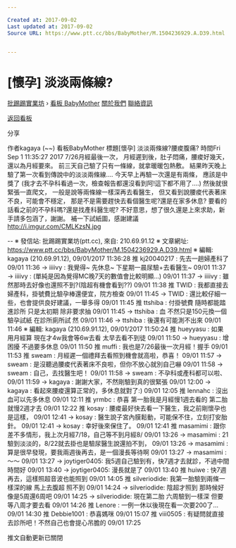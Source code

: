 ```yaml
---

Created at: 2017-09-02
Last updated at: 2017-09-02
Source URL: https://www.ptt.cc/bbs/BabyMother/M.1504236929.A.D39.html


---
```


# [懷孕] 淡淡兩條線?


[批踢踢實業坊](https://www.ptt.cc/) › [看板 BabyMother](https://www.ptt.cc/bbs/BabyMother/index.html) [關於我們](https://www.ptt.cc/about.html) [聯絡資訊](https://www.ptt.cc/contact.html)

[返回看板](https://www.ptt.cc/bbs/BabyMother/index.html)

分享

作者kagaya (~~)
看板BabyMother
標題\[懷孕\] 淡淡兩條線?腰痠腹痛?
時間Fri Sep 1 11:35:27 2017
7/26月經最後一次， 月經遲到後，肚子悶痛，腰痠好幾天，還以為月經要來。 前三天自己驗了只有一條線，就拿暖暖包熱敷。 結果昨天晚上驗了第一次看到傳說中的淡淡兩條線.... 今天早上再驗一次還是有兩條， 應該是中獎了 (我才去不孕科看過一次，檢查報告都還沒看到阿!這下都不用了....) 然後就很緊張一直爬文， 一般是說等兩條線一樣深再去看醫生， 但又看到說腰痠代表著床不良，可能會不穩定， 那是不是需要趕快去看個醫生呢?還是在家多休息? 要看的話看之前的不孕科嗎?還是找產科醫生呢? 不好意思，想了很久還是上來求助，新手請多包涵了，謝謝。 補一下試紙圖，感謝建議 <http://i.imgur.com/CMLKzsN.jpg>

\-- ※ 發信站: 批踢踢實業坊(ptt.cc), 來自: 210.69.91.12 ※ 文章網址: <https://www.ptt.cc/bbs/BabyMother/M.1504236929.A.D39.html> ※ 編輯: kagaya (210.69.91.12), 09/01/2017 11:36:28
推 kj20040217 : 先去一趟婦產科了 09/01 11:36
→ iiiivy : 我覺得~ 先休息~ 下星期一晨尿驗+去看醫生~ 09/01 11:37
→ iiiivy : (單純是因為覺得MC晚7天的數值會比較明顯...) 09/01 11:37
→ iiiivy : 雖然那時去好像也還照不到?(陰超有機會看到??) 09/01 11:38
推 TWID : 我都直接去婦產科，掛號費比驗孕棒還便宜，院方檢查 09/01 11:45
→ TWID : 還比較仔細一些，也會提供良好建議，一舉多得 09/01 11:45
推 ttshiba : 付掛號費 隨時都能踏進診所 只是太初期 除非要求抽 09/01 11:45
→ ttshiba : 血 不然只是150元換一個驗孕試紙 在診所廁所試 然 09/01 11:46
→ ttshiba : 後還有可能測不出來 09/01 11:46
※ 編輯: kagaya (210.69.91.12), 09/01/2017 11:50:24
推 hueyyasu : 如果用月經算 現在才4w我會等6w去看 太早去看不到徒 09/01 11:50
→ hueyyasu : 增困擾 不過要多休息 09/01 11:50
推 muffi : 我也是7/26最後一次月經！握手 09/01 11:53
推 sweam : 月經遲一個禮拜去看照到機會就高啦，恭喜！ 09/01 11:57
→ sweam : 是沒聽過腰痠代表著床不良啦，但你不放心就別自己嚇 09/01 11:58
→ sweam : 自己，去找醫生吧！ 09/01 11:58
→ sweam : 不孕科或產科都可以啦、 09/01 11:59
→ kagaya : 謝謝大家，不然剛驗到真的很緊張 09/01 12:00
→ kagaya : 看起來腰痠還算正常的，多休息就對了:) 09/01 12:05
推 lennahc : 沒出血可以先多休息 09/01 12:11
推 yrmbc : 恭喜 第一胎我是月經慢1週去看的 第二胎就慢2週才去 09/01 12:22
推 kosay : 腰痠最好快去看一下醫生，我之前剛懷孕也是這樣， 09/01 12:41
→ kosay : 醫生說子宮內膜鬆動，可能保不住，立刻打安胎針。 09/01 12:41
→ kosay : 幸好後來保住了。 09/01 12:41
推 masamimi : 跟你差不多情形，我上次月經7/18，自己等不到月經8/ 09/01 13:26
→ masamimi : 21驗到淡淡的，8/22就去掛也是驗尿醫生說還拍不到， 09/01 13:26
→ masamimi : 算是很早發現，要我兩週後再去，是一個漫長等待啊 09/01 13:27
→ masamimi : ～～ 09/01 13:27
→ joytiger0405: 我5週自己驗到有，快7週才去就診，不過中間時間好 09/01 13:40
→ joytiger0405: 漫長就是了 09/01 13:40
推 huiwe : 快7週再去，這樣照超音波也能照到 09/01 14:05
推 silveriodide: 我第一胎驗到兩條一樣深的線 馬上去腹超 照不到 09/01 14:24
→ silveriodide: 陰超才照到 那時候好像是5周還6周吧 09/01 14:25
→ silveriodide: 現在第二胎 六周驗到一樣深 但要等八周才要去看 09/01 14:26
推 Lenore : 一例一休以後現在看一次要200了… 09/01 14:30
推 Debbie1001 : 恭喜媽咪 09/01 15:07
推 viii0505 : 有疑問就直接去診所吧！不然自己也會提心吊膽的 09/01 17:25

推文自動更新已關閉

